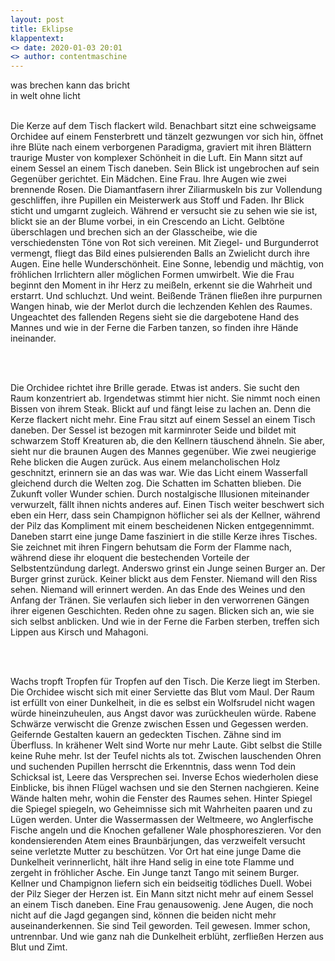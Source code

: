 ```yaml
---
layout: post
title: Eklipse
klappentext: 
<> date: 2020-01-03 20:01
<> author: contentmaschine
---
```


<p align="justify">

was brechen kann das bricht <br>
in welt ohne licht <br> <br>

Die Kerze auf dem Tisch flackert wild. Benachbart sitzt eine schweigsame Orchidee auf einem Fensterbrett und tänzelt gezwungen vor sich hin, öffnet ihre Blüte nach einem verborgenen Paradigma, graviert mit ihren Blättern traurige Muster von komplexer Schönheit in die Luft. Ein Mann sitzt auf einem Sessel an einem Tisch daneben. Sein Blick ist ungebrochen auf sein Gegenüber gerichtet. Ein Mädchen. Eine Frau. Ihre Augen wie zwei brennende Rosen. Die Diamantfasern ihrer Ziliarmuskeln bis zur Vollendung geschliffen, ihre Pupillen ein Meisterwerk aus Stoff und Faden. Ihr Blick sticht und umgarnt zugleich. Während er versucht sie zu sehen wie sie ist, blickt sie an der Blume vorbei, in ein Crescendo an Licht. Gelbtöne überschlagen und brechen sich an der Glasscheibe, wie die verschiedensten Töne von Rot sich vereinen. Mit Ziegel- und Burgunderrot vermengt, fliegt das Bild eines pulsierenden Balls an Zwielicht durch ihre Augen. Eine helle Wunderschönheit. Eine Sonne, lebendig und mächtig, von fröhlichen Irrlichtern aller möglichen Formen umwirbelt. Wie die Frau beginnt den Moment in ihr Herz zu meißeln, erkennt sie die Wahrheit und erstarrt. Und schluchzt. Und weint. Beißende Tränen fließen ihre purpurnen Wangen hinab, wie der Merlot durch die lechzenden Kehlen des Raumes. Ungeachtet des fallenden Regens sieht sie die dargebotene Hand des Mannes und wie in der Ferne die Farben tanzen, so finden ihre Hände ineinander.

<br> <br>

Die Orchidee richtet ihre Brille gerade. Etwas ist anders. Sie sucht den Raum konzentriert ab. Irgendetwas stimmt hier nicht. Sie nimmt noch einen Bissen von ihrem Steak. Blickt auf und fängt leise zu lachen an. Denn die Kerze flackert nicht mehr. Eine Frau sitzt auf einem Sessel an einem Tisch daneben. Der Sessel ist bezogen mit karminroter Seide und bildet mit schwarzem Stoff Kreaturen ab, die den Kellnern täuschend ähneln. Sie aber, sieht nur die braunen Augen des Mannes gegenüber. Wie zwei neugierige Rehe blicken die Augen zurück. Aus einem melancholischen Holz geschnitzt, erinnern sie an das was war. Wie das Licht einem Wasserfall gleichend durch die Welten zog. Die Schatten im Schatten blieben. Die Zukunft voller Wunder schien. Durch nostalgische Illusionen miteinander verwurzelt, fällt ihnen nichts anderes auf. Einen Tisch weiter beschwert sich eben ein Herr, dass sein Champignon höflicher sei als der Kellner, während der Pilz das Kompliment mit einem bescheidenen Nicken entgegennimmt. Daneben starrt eine junge Dame fasziniert in die stille Kerze ihres Tisches. Sie zeichnet mit ihren Fingern behutsam die Form der Flamme nach, während diese ihr eloquent die bestechenden Vorteile der Selbstentzündung darlegt. Anderswo grinst ein Junge seinen Burger an. Der Burger grinst zurück. Keiner blickt aus dem Fenster. Niemand will den Riss sehen. Niemand will erinnert werden. An das Ende des Weines und den Anfang der Tränen. Sie verlaufen sich lieber in den verworrenen Gängen ihrer eigenen Geschichten. Reden ohne zu sagen. Blicken sich an, wie sie sich selbst anblicken. Und wie in der Ferne die Farben sterben, treffen sich Lippen aus Kirsch und Mahagoni.

<br> <br>

Wachs tropft Tropfen für Tropfen auf den Tisch. Die Kerze liegt im Sterben. Die Orchidee wischt sich mit einer Serviette das Blut vom Maul. Der Raum ist erfüllt von einer Dunkelheit, in die es selbst ein Wolfsrudel nicht wagen würde hineinzuheulen, aus Angst davor was zurückheulen würde. Rabene Schwärze verwischt die Grenze zwischen Essen und Gegessen werden. Geifernde Gestalten kauern an gedeckten Tischen. Zähne sind im Überfluss. In krähener Welt sind Worte nur mehr Laute. Gibt selbst die Stille keine Ruhe mehr. Ist der Teufel nichts als tot. Zwischen lauschenden Ohren und suchenden Pupillen herrscht die Erkenntnis, dass wenn Tod dein Schicksal ist, Leere das Versprechen sei. Inverse Echos wiederholen diese Einblicke, bis ihnen Flügel wachsen und sie den Sternen nachgieren. Keine Wände halten mehr, wohin die Fenster des Raumes sehen. Hinter Spiegel die Spiegel spiegeln, wo Geheimnisse sich mit Wahrheiten paaren und zu Lügen werden. Unter die Wassermassen der Weltmeere, wo Anglerfische Fische angeln und die Knochen gefallener Wale phosphoreszieren. Vor den kondensierenden Atem eines Braunbärjungen, das verzweifelt versucht seine verletzte Mutter zu beschützen. Vor Ort hat eine junge Dame die Dunkelheit verinnerlicht, hält ihre Hand selig in eine tote Flamme und zergeht in fröhlicher Asche. Ein Junge tanzt Tango mit seinem Burger. Kellner und Champignon liefern sich ein beidseitig tödliches Duell. Wobei der Pilz Sieger der Herzen ist. Ein Mann sitzt nicht mehr auf einem Sessel an einem Tisch daneben. Eine Frau genausowenig. Jene Augen, die noch nicht auf die Jagd gegangen sind, können die beiden nicht mehr auseinanderkennen. Sie sind Teil geworden. Teil gewesen. Immer schon, untrennbar. Und wie ganz nah die Dunkelheit erblüht, zerfließen Herzen aus Blut und Zimt.

</p>
